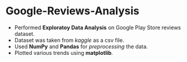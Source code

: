 # Google-Reviews-Analysis
- Performed  **Exploratoy Data Analysis** on Google Play Store reviews dataset.
- Dataset was taken from *kaggle* as a csv file.
- Used **NumPy** and **Pandas** for *preprocessing* the data.
- Plotted various trends using **matplotlib**.

